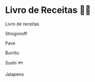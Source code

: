 # Livro de Receitas :man_cook:

Livro de receitas

Strogonoff

Pave

Burrito

Sushi :fish:

Jalapeno